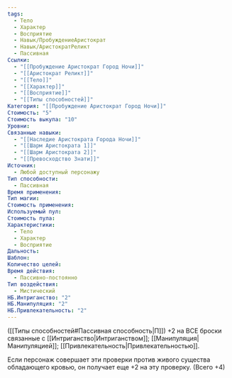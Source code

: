 ```yaml
---
tags:
  - Тело
  - Характер
  - Восприятие
  - Навык/ПробуждениеАристократ
  - Навык/АристократРеликт
  - Пассивная
Ссылки:
  - "[[Пробуждение Аристократ Город Ночи]]"
  - "[[Аристократ Реликт]]"
  - "[[Тело]]"
  - "[[Характер]]"
  - "[[Восприятие]]"
  - "[[Типы способностей]]"
Категория: "[[Пробуждение Аристократ Город Ночи]]"
Стоимость: "5"
Стоимость выкупа: "10"
Уровни: 
Связанные навыки:
  - "[[Наследие Аристократа Города Ночи]]"
  - "[[Шарм Аристократа 1]]"
  - "[[Шарм Аристократа 2]]"
  - "[[Превосходство Знати]]"
Источник:
  - Любой доступный персонажу
Тип способности:
  - Пассивная
Время применения: 
Тип магии: 
Стоимость применения: 
Используемый пул: 
Стоимость пула: 
Характеристики:
  - Тело
  - Характер
  - Восприятие
Дальность: 
Шаблон: 
Количество целей: 
Время действия:
  - Пассивно-постоянно
Тип воздействия:
  - Мистический
НБ.Интриганство: "2"
НБ.Манипуляция: "2"
НБ.Привлекательность: "2"
---
```

([[Типы способностей#Пассивная способность|П]]) +2 на ВСЕ броски связанные с [[Интриганство|Интриганством]]; [[Манипуляция|Манипуляцией]]; [[Привлекательность|Привлекательностью]]. 

Если персонаж совершает эти проверки против живого существа обладающего кровью, он получает еще +2 на эту проверку. (Всего +4)